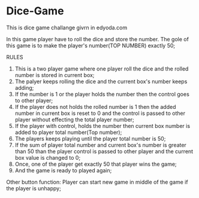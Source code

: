 # Dice-Game
This is dice game challange givrn in edyoda.com


In this game player have to roll the dice and store the number.
The gole of this game is to make the player's number(TOP NUMBER) exactly 50;

RULES

1. This is a two player game where one player roll the dice and the rolled number is stored in current box;
2. The palyer keeps rolling the dice and the current box's number keeps adding;
3. If the number is 1 or the player holds the number then the control goes to other player;
4. If the player does not holds the rolled number is 1 then the added number in current box is reset to 0 and the control is passed to other player without effecting the total player number;
5. If the player with control, holds the number then current box number is added to player total number(Top number);
6. The players keeps playing until the player total number is 50;
7. If the sum of player total number and current box's number is greater than 50 than the player control is passed to other player and the current box value is changed to 0;
8. Once, one of the player get exactly 50 that player wins the game;
9. And the game is ready to played again;

Other button function:
  Player can start new game in middle of the game if the player is unhappy;
